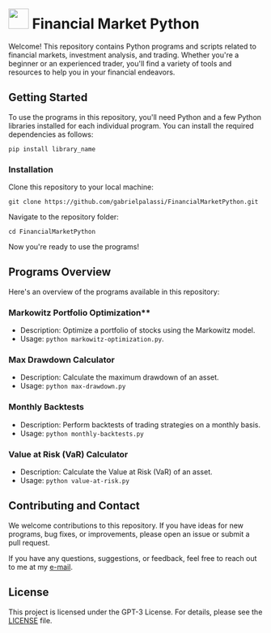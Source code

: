 # <img src="https://www.nicepng.com/png/full/52-527751_pics-for-chart-icon-black-and-white-png.png" height="40"></img> Financial Market Python

Welcome! This repository contains Python programs and scripts related to financial markets, investment analysis, and trading. Whether you're a beginner or an experienced trader, you'll find a variety of tools and resources to help you in your financial endeavors.

## Getting Started

To use the programs in this repository, you'll need Python and a few Python libraries installed for each individual program. You can install the required dependencies as follows:

```
pip install library_name
```

### Installation

Clone this repository to your local machine:

```
git clone https://github.com/gabrielpalassi/FinancialMarketPython.git
```

Navigate to the repository folder:

```
cd FinancialMarketPython
```

Now you're ready to use the programs!

## Programs Overview

Here's an overview of the programs available in this repository:

### Markowitz Portfolio Optimization**
  - Description: Optimize a portfolio of stocks using the Markowitz model.
  - Usage: `python markowitz-optimization.py`.

### Max Drawdown Calculator
  - Description: Calculate the maximum drawdown of an asset.
  - Usage: `python max-drawdown.py`

### Monthly Backtests
  - Description: Perform backtests of trading strategies on a monthly basis.
  - Usage: `python monthly-backtests.py`

### Value at Risk (VaR) Calculator
  - Description: Calculate the Value at Risk (VaR) of an asset.
  - Usage: `python value-at-risk.py`

## Contributing and Contact

We welcome contributions to this repository. If you have ideas for new programs, bug fixes, or improvements, please open an issue or submit a pull request.

If you have any questions, suggestions, or feedback, feel free to reach out to me at my [e-mail](mailto:gabrielpalassi@hotmail.com).

## License

This project is licensed under the GPT-3 License. For details, please see the [LICENSE](LICENSE) file.

